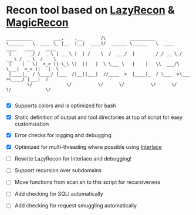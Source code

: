 # Recon tool based on [LazyRecon](https://github.com/nahamsec/lazyrecon) & [MagicRecon](https://github.com/robotshell/magicRecon)

```
__________        ___.    .__       /\         __________
\______   \  ____ \_ |__  |__|  ____)/  ______ \______   \  ____   ____   ____    ____
 |       _/ /  _ \ | __ \ |  | /    \  /  ___/  |       _/_/ __ \_/ ___\ /  _ \  /    \
 |    |   \(  <_> )| \_\ \|  ||   |  \ \___ \   |    |   \\  ___/\  \___(  <_> )|   |  \
 |____|_  / \____/ |___  /|__||___|  //____  >  |____|_  / \___  >\___  >\____/ |___|  /
        \/             \/          \/      \/          \/      \/     \/             \/
        
```
 
 
 - [x] Supports colors and is optimized for bash
 - [x] Static definition of output and tool directories at top of script for easy customization
 - [x] Error checks for logging and debugging
 - [x] Optimized for multi-threading where possible using [Interlace](https://github.com/codingo/Interlace)
 - [ ] Rewrite LazyRecon for Interlace and debugging!
 - [ ] Support recursion over subdomains
 - [ ] Move functions from scan.sh to this script for recursiveness
 - [ ] Add checking for SQLI automatically
 - [ ] Add checking for request smuggling automatically
  
 